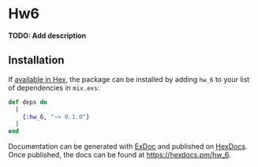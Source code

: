 # Hw6

**TODO: Add description**

## Installation

If [available in Hex](https://hex.pm/docs/publish), the package can be installed
by adding `hw_6` to your list of dependencies in `mix.exs`:

```elixir
def deps do
  [
    {:hw_6, "~> 0.1.0"}
  ]
end
```

Documentation can be generated with [ExDoc](https://github.com/elixir-lang/ex_doc)
and published on [HexDocs](https://hexdocs.pm). Once published, the docs can
be found at <https://hexdocs.pm/hw_6>.

